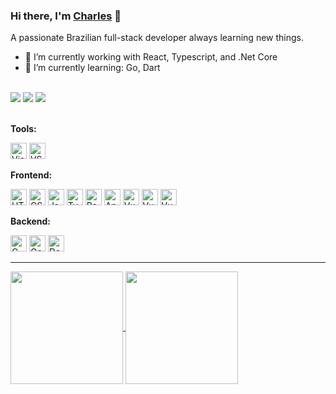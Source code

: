 ### Hi there, I'm [Charles](https://chasoliveira.github.io/) 👋

A passionate Brazilian full-stack developer always learning new things.

- 🔭 I’m currently working with React, Typescript, and .Net Core
- 🌱 I’m currently learning: Go, Dart

<br>
<div>
  <a href="https://discordapp.com/users/585624785820581929" target="_blank"><img src="https://img.shields.io/badge/Discord-7289DA?style=for-the-badge&logo=discord&logoColor=white"></a>
  <a href = "mailto:chasoliveira@outlook.com"><img src="https://img.shields.io/badge/Microsoft_Outlook-0078D4?style=for-the-badge&logo=microsoft-outlook&logoColor=white"></a>
  <a href="https://www.linkedin.com/in/chasoliveira/" target="_blank"><img src="https://img.shields.io/badge/-LinkedIn-%230077B5?style=for-the-badge&logo=linkedin&logoColor=white"></a>
</div>
<br>

**Tools:**

<div style="display: inline_block">
  <a href="#"><img alt="Visual Studio" height="26" src="https://cdn.jsdelivr.net/gh/devicons/devicon/icons/visualstudio/visualstudio-plain.svg" /></a>
  <a href="#"><img alt="VS Code" height="26" src="https://cdn.jsdelivr.net/gh/devicons/devicon/icons/vscode/vscode-original.svg" /></a>
</div>

**Frontend:**

<div style="display: inline_block">
  <a href="#"><img alt="HTML5" height="26" src="https://cdn.jsdelivr.net/gh/devicons/devicon/icons/html5/html5-original.svg" /></a>
  <a href="#"><img alt="CSS3" height="26" src="https://cdn.jsdelivr.net/gh/devicons/devicon/icons/css3/css3-original.svg" /></a>
  <a href="#"><img alt="JavaScript" height="26" src="https://cdn.jsdelivr.net/gh/devicons/devicon/icons/javascript/javascript-original.svg" /></a>
  <a href="#"><img alt="TypeScript" height="26" src="https://cdn.jsdelivr.net/gh/devicons/devicon/icons/typescript/typescript-original.svg" /></a>
  <a href="#"><img alt="React" height="26" src="https://cdn.jsdelivr.net/gh/devicons/devicon/icons/react/react-original.svg" /></a>
  <a href="#"><img alt="Angular" height="26" src="https://cdn.jsdelivr.net/gh/devicons/devicon/icons/angularjs/angularjs-original.svg" /></a>
  <a href="#"><img alt="Vue" height="26" src="https://cdn.jsdelivr.net/gh/devicons/devicon/icons/vuejs/vuejs-original.svg" /></a>
  <a href="#"><img alt="Vue" height="26" src="https://cdn.jsdelivr.net/gh/devicons/devicon/icons/bootstrap/bootstrap-original.svg" /></a>
  <a href="#"><img alt="Vue" height="26" src="https://cdn.jsdelivr.net/gh/devicons/devicon/icons/materialui/materialui-original.svg" /></a>
</div>

**Backend:**

<div style="display: inline_block">
  <a href="#"><img alt="C Sharp" height="26" src="https://cdn.jsdelivr.net/gh/devicons/devicon/icons/csharp/csharp-original.svg" /></a>
  <a href="#"><img alt="GoLang" height="26" src='https://cdn.jsdelivr.net/gh/devicons/devicon/icons/go/go-original.svg'></a>
  <a href="#"><img alt="Dart" height="26" src='https://cdn.jsdelivr.net/gh/devicons/devicon/icons/dart/dart-original.svg'></a>
</div>

---

<div>
  <a href="https://github.com/chasoliveira">
    <img align="center" height="180em" src="https://github-readme-stats.vercel.app/api?username=chasoliveira&show_icons=true&theme=tokyonight&include_all_commits=true&count_private=true"/>
    <img align="center" height="180em" src="https://github-readme-stats.vercel.app/api/top-langs/?username=chasoliveira&layout=compact&langs_count=7&theme=tokyonight"/>
  </a>
</div>
